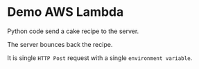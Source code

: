 # Demo AWS Lambda

Python code send a cake recipe to the server.

The server bounces back the recipe.

It is single `HTTP Post` request with a single `environment variable`.